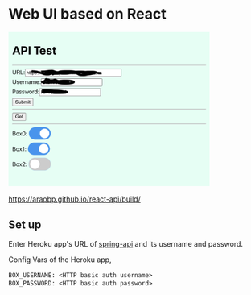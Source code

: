 # Web UI based on React

<img src="./doc/BoxesOnReact.png" width=400>

https://araobp.github.io/react-api/build/

## Set up

Enter Heroku app's URL of [spring-api](https://github.com/araobp/spring-api) and its username and password.

Config Vars of the Heroku app,
```
BOX_USERNAME: <HTTP basic auth username>
BOX_PASSWORD: <HTTP basic auth password>
```
